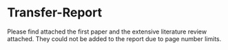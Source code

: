 # Transfer-Report
Please find attached the first paper and the extensive literature review attached. They could not be added to the report due to page number limits.

